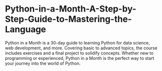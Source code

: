 # Python-in-a-Month-A-Step-by-Step-Guide-to-Mastering-the-Language
Python in a Month is a 30-day guide to learning Python for data science, web development, and more. Covering basic to advanced topics, the course includes exercises and a final project to solidify concepts. Whether new to programming or experienced, Python in a Month is the perfect way to start your journey into the world of Python.
